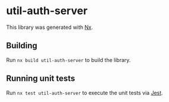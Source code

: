 # util-auth-server

This library was generated with [Nx](https://nx.dev).

## Building

Run `nx build util-auth-server` to build the library.

## Running unit tests

Run `nx test util-auth-server` to execute the unit tests via [Jest](https://jestjs.io).
